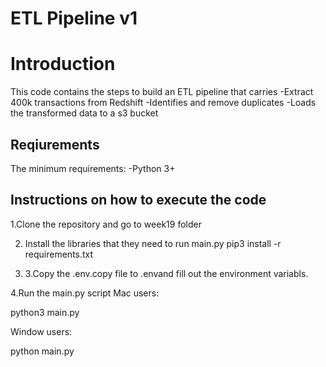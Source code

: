 # ETL Pipeline v1

# Introduction
This code contains the steps to build an ETL pipeline that carries
-Extract 400k transactions from Redshift
-Identifies and remove duplicates
-Loads the transformed data to a s3 bucket

## Reqiurements
The minimum requirements:
-Python 3+

## Instructions on how to execute the code

1.Clone the repository and go to week19 folder

2. Install the libraries that they need to run main.py
pip3 install -r requirements.txt

3. 3.Copy the .env.copy file to .envand fill out the environment variabls.

4.Run the main.py script Mac users:

python3 main.py

Window users:

python main.py